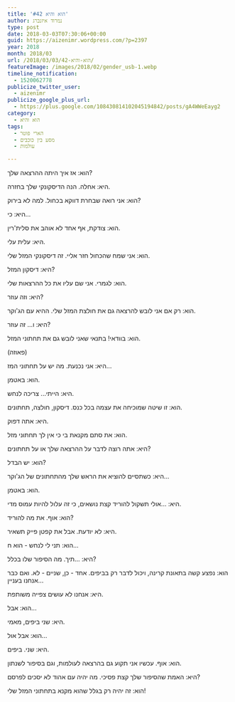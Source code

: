 ```yaml
---
title: 'הוא והיא #42'
author: נמרוד איזנברג
type: post
date: 2018-03-03T07:30:06+00:00
guid: https://aizenimr.wordpress.com/?p=2397
year: 2018
month: 2018/03
url: /2018/03/03/הוא-והיא-42/
featureImage: /images/2018/02/gender_usb-1.webp
timeline_notification:
  - 1520062778
publicize_twitter_user:
  - aizenimr
publicize_google_plus_url:
  - https://plus.google.com/108430814102045194842/posts/gA4WWeEayg2
category:
  - הוא והיא
tags:
  - הארי פוטר
  - מסע בין כוכבים
  - עולמות

---
```

הוא: אז איך היתה ההרצאה שלך?

היא: אחלה. הנה הדיסקונקי שלך בחזרה.

הוא: אני רואה שבחרת דווקא בכחול. למה לא בירוק?

היא: כי...

הוא: צודקת, אף אחד לא אוהב את סלית'רין.

היא: עלית עלי.

הוא: אני שמח שהכחול חזר אליי. זה דיסקונקי המזל שלי.

היא: דיסקון המזל?

הוא: לגמרי. אני שם עליו את כל ההרצאות שלי.

היא: וזה עוזר?

הוא: רק אם אני לובש להרצאה גם את חולצת המזל שלי. ההיא עם הג'וקר.

היא: ו... זה עוזר?

הוא: בוודאי! בתנאי שאני לובש גם את תחתוני המזל.

(פאוזה)

היא: אני נכנעת. מה יש על תחתוני המז...

הוא: באטמן.

היא: הייתי... צריכה לנחש.

הוא: זו שיטה שמוכיחה את עצמה בכל כנס. דיסקון, חולצה, תחתונים.

היא: אתה דפוק.

הוא: את סתם מקנאת בי כי אין לך תחתוני מזל.

היא: אתה רוצה לדבר על ההרצאה שלך או על תחתונים?

הוא: יש הבדל?

היא: כשתסיים להוציא את הראש שלך מהתחתונים של הג'וקר...

הוא: באטמן.

היא: ...אולי תשקול להוריד קצת נושאים, כי זה עלול להיות עמוס מדי.

הוא: אוף. את מה להוריד?

היא: לא יודעת. אבל את קפטן פייק תשאיר.

הוא: תני לי לנחש - הוא ח...

היא: ...תיך. מה הסיפור שלו בכלל?

הוא: נפצע קשה בתאונת קרינה, ויכול לדבר רק בביפים. אחד - כן, שניים - לא. ואם כבר אנחנו בעניין...

היא: אנחנו לא עושים צפייה משותפת.

הוא: אבל...

היא: שני ביפים, מאמי.

הוא: אבל אול...

היא: שני. ביפים.

הוא: אוף. עכשיו אני תקוע גם בהרצאה לעולמות, וגם בסיפור לשנתון.

היא: האמת שהסיפור שלך קצת פסיכי. מה יהיה עם אהוד לא יסכים לפרסם?

הוא: זה יהיה רק בגלל שהוא מקנא בתחתוני המזל שלי!